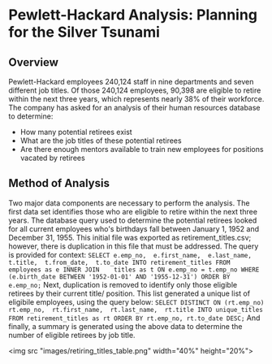 # Pewlett-Hackard Analysis: Planning for the Silver Tsunami

## Overview
Pewlett-Hackard employees 240,124 staff in nine departments and seven different job titles. Of those 240,124 employees, 90,398 are eligible to retire within the next three years, which represents nearly 38% of their workforce. The company has asked for an analysis of their human resources database to determine:
- How many potential retirees exist
- What are the job titles of these potential retirees
- Are there enough mentors available to train new employees for positions vacated by retirees

## Method of Analysis
Two major data components are necessary to perform the analysis. The first data set identifies those who are eligible to retire within the next three years. The database query used to determine the potential retirees looked for all current employees who's birthdays fall between January 1, 1952 and December 31, 1955. This initial file was exported as retirement_titles.csv; however, there is duplication in this file that must be addressed. The query is provided for context:
      ```
      SELECT e.emp_no, 
        e.first_name, 
        e.last_name, 
        t.title, 
        t.from_date, 
        t.to_date
      INTO retirement_titles
      FROM employees as e
      INNER JOIN	titles as t
      ON e.emp_no = t.emp_no
      WHERE (e.birth_date BETWEEN '1952-01-01' AND '1955-12-31')
      ORDER BY e.emp_no;
      ```
Next, duplication is removed to identify only those eligible retirees by their current title/ position. This list generated a unique list of eligibile employees, using the query below:
      ```
      SELECT DISTINCT ON (rt.emp_no)
        rt.emp_no, 
        rt.first_name, 
        rt.last_name, 
        rt.title
      INTO unique_titles
      FROM retirement_titles as rt
      ORDER BY rt.emp_no, rt.to_date DESC;
      ```
And finally, a summary is generated using the above data to determine the number of eligible retirees by job title.

<img src "images/retiring_titles_table.png" width="40%" height="20%">


